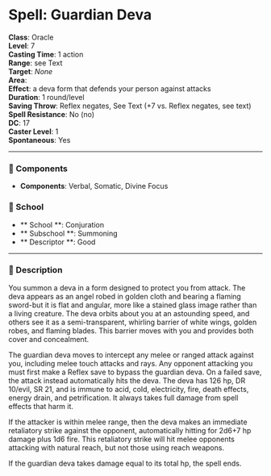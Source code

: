 
# Spell: Guardian Deva
**Class**: Oracle  
**Level**: 7  
**Casting Time**: 1 action  
**Range**: see Text  
**Target**: _None_  
**Area**:   
**Effect**: a deva form that defends your person against attacks  
**Duration**: 1 round/level  
**Saving Throw**: Reflex negates, See Text (+7 vs. Reflex negates, see text)  
**Spell Resistance**: No (no)  
**DC**: 17  
**Caster Level**: 1  
**Spontaneous**: Yes

---

### 🔮 Components
- **Components**: Verbal, Somatic, Divine Focus

### 🏫 School
- ** School **: Conjuration
- ** Subschool **: Summoning
- ** Descriptor **: Good
---

### 📜 Description
You summon a deva in a form designed to protect you from attack. The deva appears as an angel robed in golden cloth and bearing a flaming sword-but it is flat and angular, more like a stained glass image rather than a living creature. The deva orbits about you at an astounding speed, and others see it as a semi-transparent, whirling barrier of white wings, golden robes, and flaming blades. This barrier moves with you and provides both cover and concealment.

The guardian deva moves to intercept any melee or ranged attack against you, including melee touch attacks and rays. Any opponent attacking you must first make a Reflex save to bypass the guardian deva. On a failed save, the attack instead automatically hits the deva. The deva has 126 hp, DR 10/evil, SR 21, and is immune to acid, cold, electricity, fire, death effects, energy drain, and petrification. It always takes full damage from spell effects that harm it.

If the attacker is within melee range, then the deva makes an immediate retaliatory strike against the opponent, automatically hitting for 2d6+7 hp damage plus 1d6 fire. This retaliatory strike will hit melee opponents attacking with natural reach, but not those using reach weapons.

If the guardian deva takes damage equal to its total hp, the spell ends.
